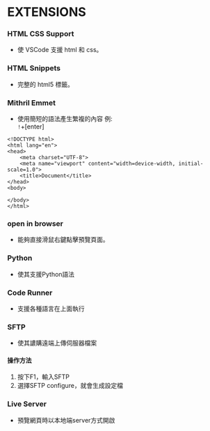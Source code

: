# EXTENSIONS

### HTML CSS Support
* 使 VSCode 支援 html 和 css。

### HTML Snippets
* 完整的 html5 標籤。

### Mithril Emmet
* 使用簡短的語法產生繁複的內容
例:<br>
```!```+[enter]
```
<!DOCTYPE html>
<html lang="en">
<head>
    <meta charset="UTF-8">
    <meta name="viewport" content="width=device-width, initial-scale=1.0">
    <title>Document</title>
</head>
<body>
    
</body>
</html>
```

### open in browser
* 能夠直接滑鼠右鍵點擊預覽頁面。

### Python
* 使其支援Python語法

### Code Runner
* 支援各種語言在上面執行

### SFTP
* 使其譨購遠端上傳伺服器檔案
#### 操作方法
1. 按下F1，輸入SFTP
2. 選擇SFTP configure，就會生成設定檔

### Live Server
* 預覽網頁時以本地端server方式開啟
